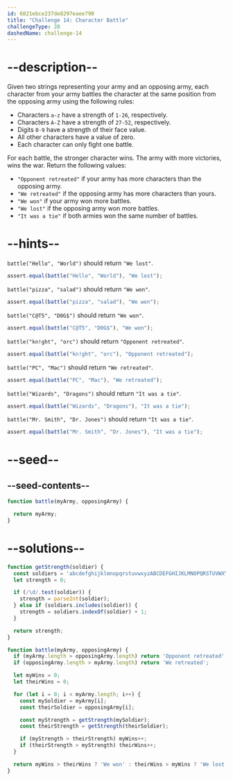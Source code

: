 ```yaml
---
id: 6821ebce237de8297eaee790
title: "Challenge 14: Character Battle"
challengeType: 28
dashedName: challenge-14
---
```


# --description--

Given two strings representing your army and an opposing army, each character from your army battles the character at the same position from the opposing army using the following rules:

- Characters `a-z` have a strength of `1-26`, respectively.
- Characters `A-Z` have a strength of `27-52`, respectively.
- Digits `0-9` have a strength of their face value.
- All other characters have a value of zero.
- Each character can only fight one battle.

For each battle, the stronger character wins. The army with more victories, wins the war. Return the following values:

- `"Opponent retreated"` if your army has more characters than the opposing army.
- `"We retreated"` if the opposing army has more characters than yours.
- `"We won"` if your army won more battles.
- `"We lost"` if the opposing army won more battles.
- `"It was a tie"` if both armies won the same number of battles.

# --hints--

`battle("Hello", "World")` should return `"We lost"`.

```js
assert.equal(battle("Hello", "World"), "We lost");
```

`battle("pizza", "salad")` should return `"We won"`.

```js
assert.equal(battle("pizza", "salad"), "We won");
```

`battle("C@T5", "D0G$")` should return `"We won"`.

```js
assert.equal(battle("C@T5", "D0G$"), "We won");
```

`battle("kn!ght", "orc")` should return `"Opponent retreated"`.

```js
assert.equal(battle("kn!ght", "orc"), "Opponent retreated");
```

`battle("PC", "Mac")` should return `"We retreated"`.

```js
assert.equal(battle("PC", "Mac"), "We retreated");
```

`battle("Wizards", "Dragons")` should return `"It was a tie"`.

```js
assert.equal(battle("Wizards", "Dragons"), "It was a tie");
```

`battle("Mr. Smith", "Dr. Jones")` should return `"It was a tie"`.

```js
assert.equal(battle("Mr. Smith", "Dr. Jones"), "It was a tie");
```

# --seed--

## --seed-contents--

```js
function battle(myArmy, opposingArmy) {

  return myArmy;
}
```

# --solutions--

```js
function getStrength(soldier) {
  const soldiers = 'abcdefghijklmnopqrstuvwxyzABCDEFGHIJKLMNOPQRSTUVWXYZ';
  let strength = 0;

  if (/\d/.test(soldier)) {
    strength = parseInt(soldier);
  } else if (soldiers.includes(soldier)) {
    strength = soldiers.indexOf(soldier) + 1;
  }

  return strength;
}

function battle(myArmy, opposingArmy) {
  if (myArmy.length > opposingArmy.length) return 'Opponent retreated';
  if (opposingArmy.length > myArmy.length) return 'We retreated';

  let myWins = 0;
  let theirWins = 0;

  for (let i = 0; i < myArmy.length; i++) {
    const mySoldier = myArmy[i];
    const theirSoldier = opposingArmy[i];

    const myStrength = getStrength(mySoldier);
    const theirStrength = getStrength(theirSoldier);

    if (myStrength > theirStrength) myWins++;
    if (theirStrength > myStrength) theirWins++;
  }

  return myWins > theirWins ? 'We won' : theirWins > myWins ? 'We lost' : 'It was a tie';
}
```
